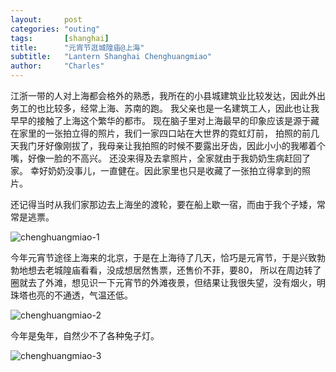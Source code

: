```yaml
---
layout:     post
categories: "outing"
tags:       [shanghai]
title:      "元宵节逛城隍庙@上海"
subtitle:   "Lantern Shanghai Chenghuangmiao"
author:     "Charles"
---
```


江浙一带的人对上海都会格外的熟悉，我所在的小县城建筑业比较发达，因此外出务工的也比较多，经常上海、苏南的跑。
我父亲也是一名建筑工人，因此也让我早早的接触了上海这个繁华的都市。
现在脑子里对上海最早的印象应该是源于藏在家里的一张拍立得的照片，我们一家四口站在大世界的霓虹灯前，
拍照的前几天我门牙好像刚拔了，我母亲让我拍照的时候不要露出牙齿，因此小小的我嘟着个嘴，好像一脸的不高兴。
还没来得及去拿照片，全家就由于我奶奶生病赶回了家。
幸好奶奶没事儿，一直健在。因此家里也只是收藏了一张拍立得拿到的照片。

还记得当时从我们家那边去上海坐的渡轮，要在船上歇一宿，而由于我个子矮，常常是逃票。

![chenghuangmiao-1]({{site.imageurl}}/chenghuangmiao-1.jpg)

今年元宵节途径上海来的北京，于是在上海待了几天，恰巧是元宵节，于是兴致勃勃地想去老城隍庙看看，没成想居然售票，还售价不菲，要80，
所以在周边转了圈就去了外滩，想见识一下元宵节的外滩夜景，但结果让我很失望，没有烟火，明珠塔也亮的不通透，气温还低。

![chenghuangmiao-2]({{site.imageurl}}/chenghuangmiao-2.jpg)

今年是兔年，自然少不了各种兔子灯。

![chenghuangmiao-3]({{site.imageurl}}/chenghuangmiao-3.jpg)